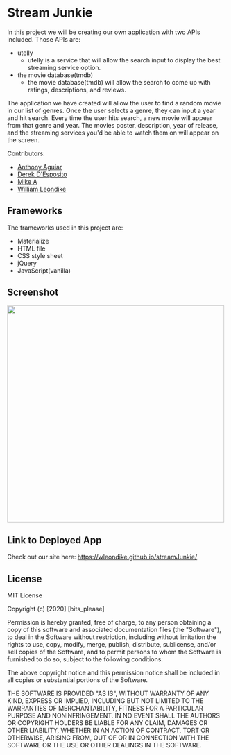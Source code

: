 # Stream Junkie

In this project we will be creating our own application with two APIs included. Those APIs are:   

- utelly
    - utelly is a service that will allow the search input to display the best streaming service option.
- the movie database(tmdb)
    - the movie database(tmdb) will allow the search to come up with ratings, descriptions, and reviews.
    
The application we have created will allow the user to find a random movie in our list of genres. Once the user selects a genre, they can input a year and hit search. Every time the user hits search, a new movie will appear from that genre and year. The movies poster, description, year of release, and the streaming services you'd be able to watch them on will appear on the screen.

Contributors: <br>
  - [Anthony Aguiar](https://github.com/EpicGibbon) <br>
  - [Derek D'Esposito](https://github.com/Derekdespo) <br>
  - [Mike A](https://github.com/eradicador) <br>
  - [William Leondike](https://github.com/WLeondike) <br>

## Frameworks

The frameworks used in this project are:
- Materialize
- HTML file
- CSS style sheet
- jQuery
- JavaScript(vanilla)

## Screenshot
<img src ="./assets/images/screenshot.png" width="500">

## Link to Deployed App

Check out our site here: https://wleondike.github.io/streamJunkie/

## License

MIT License

Copyright (c) [2020] [bits_please]

Permission is hereby granted, free of charge, to any person obtaining a copy
of this software and associated documentation files (the "Software"), to deal
in the Software without restriction, including without limitation the rights
to use, copy, modify, merge, publish, distribute, sublicense, and/or sell
copies of the Software, and to permit persons to whom the Software is
furnished to do so, subject to the following conditions:

The above copyright notice and this permission notice shall be included in all
copies or substantial portions of the Software.

THE SOFTWARE IS PROVIDED "AS IS", WITHOUT WARRANTY OF ANY KIND, EXPRESS OR
IMPLIED, INCLUDING BUT NOT LIMITED TO THE WARRANTIES OF MERCHANTABILITY,
FITNESS FOR A PARTICULAR PURPOSE AND NONINFRINGEMENT. IN NO EVENT SHALL THE
AUTHORS OR COPYRIGHT HOLDERS BE LIABLE FOR ANY CLAIM, DAMAGES OR OTHER
LIABILITY, WHETHER IN AN ACTION OF CONTRACT, TORT OR OTHERWISE, ARISING FROM,
OUT OF OR IN CONNECTION WITH THE SOFTWARE OR THE USE OR OTHER DEALINGS IN THE
SOFTWARE.





